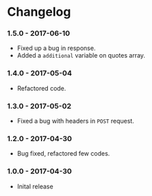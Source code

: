 # Changelog

### 1.5.0 - 2017-06-10
- Fixed up a bug in response.
- Added a `additional` variable on quotes array.

### 1.4.0 - 2017-05-04
- Refactored code.

### 1.3.0 - 2017-05-02
- Fixed a bug with headers in `POST` request.

### 1.2.0 - 2017-04-30
- Bug fixed, refactored few codes.

### 1.0.0 - 2017-04-30

- Inital release
